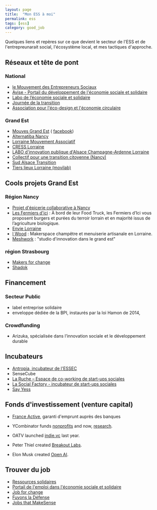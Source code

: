 ```yaml
---
layout: page
title:  "Mon ESS à moi"
permalink: ess
tags: [ess]
category: good_job
---
```


Quelques liens et repères sur ce que devient le secteur de l'ESS et de l'entrepreunarait social, l'écosystème local, et mes tactiques d'approche.


 
<!--more-->


## Réseaux et tête de pont

### National

- [le Mouvement des Entrepreneurs Sociaux](http://mouves.org/)
- [Avise - Portail du développement de l'économie sociale et solidaire](http://www.avise.org/)
- [Labo de l’économie sociale et solidaire](http://www.lelabo-ess.org/?-Presentation-)
- [Journée de la transition](http://www.journeetransition.org/)
- [Association pour l'éco-design et l'économie circulaire](http://www.apedec.org/)

### Grand Est

- [Mouves Grand Est](http://mouves.org/nos-missions/federer-et-influer/federer-les-entrepreneurs-sociaux/lorraine/) ( [facebook](https://www.facebook.com/mouves.lorraine))
- [Alternatiba Nancy](http://alternatiba-nancy.fr/)
- [Lorraine Mouvement Associatif](http://www.lorrainemouvementassociatif.org/)
- [CRESS Lorraine](http://www.cress-lorraine.org/fr/accueil.html)
- [LABO d'innovation publique d'Alsace Champagne-Ardenne Lorraine](http://labo-public.fr/)
- [Collectif pour une transition citoyenne (Nancy)](http://www.transitioncitoyenne.org/)
- [Sud Alsace Transition](http://www.sud-alsace-transition.net/)
- [Tiers lieux Lorraine (movilab)](http://movilab.org/index.php?title=Portail:Tiers-Lieux_en_Lorraine)

## Cools projets Grand Est

### Région Nancy

- [Projet d'épicerie collaborative à Nancy](https://www.facebook.com/epiceriecollabnancy/)
- [Les Fermiers d'ici](http://www.fermiersdici.com/food-truck/) : À bord de leur Food Truck, les Fermiers d’Ici vous proposent burgers et purées du terroir lorrain et en majorité issus de l’agriculture biologique.
- [Envie Lorraine](http://envie-nancy.fr/)
- [I Wood](http://i-wood.fr/) : Makerspace champêtre et menuiserie artisanale en Lorraine.
- [Meshwork](http://meshwork.fr/) : "studio d'innovation dans le grand est"

### région Strasbourg

- [Makers for change](http://makersforchange.org/)
- [Shadok](http://makersforchange.org/)

## Financement

### Secteur Public

- label entreprise solidaire
- enveloppe dédiée de la BPI, instaurés par la loi Hamon de 2014,

### Crowdfunding

- Arizuka, spécialisée dans l’innovation sociale et le développement durable

## Incubateurs

- [Antropia, incubateur de l'ESSEC](http://antropia.essec.fr/)
- SenseCube
- [La Ruche – Espace de co-working de start-ups sociales](http://la-ruche.net/)
- [La Social Factory - incubateur de start-ups sociales](http://social-factory.org/)
- [Say Yess](http://www.say-yess.com/)

## Fonds d'investissement (venture capital)

- [France Active](http://www.franceactive.org/), garanti d'emprunt auprès des banques

- YCombinator funds [nonprofits](https://www.ycombinator.com/nonprofits/) and now, [research](https://ycr.org/).
- OATV launched [indie.vc](http://www.indie.vc/) last year.
- Peter Thiel created [Breakout Labs](http://www.breakoutlabs.org/).
- Elon Musk created [Open AI](http://www.csmonitor.com/Technology/2015/1214/Open-AI-Effort-to-democratize-artificial-intelligence-research).

## Trouver du job

- [Ressources solidaires](http://www.ressources-solidaires.org/spip.php?page=espace-emploi)
- [Portail de l'emploi dans l'économie sociale et solidaire](http://www.emploi-ess.fr/)
- [Job for change](http://jobforchange.org/jobs/)
- [Fuyons la Défense](http://www.fuyonsladefense.com/)
- [Jobs that MakeSense](http://jobs.makesense.org/)